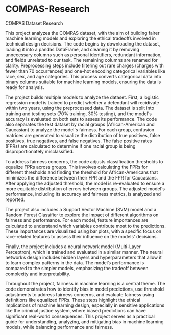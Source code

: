 # COMPAS-Research
COMPAS Dataset Research

This project analyzes the COMPAS dataset, with the aim of building fairer machine learning models and exploring the ethical tradeoffs involved in technical design decisions. The code begins by downloading the dataset, loading it into a pandas DataFrame, and cleaning it by removing unnecessary columns such as personal identifiers, redundant information, and fields unrelated to our task. The remaining columns are renamed for clarity. Preprocessing steps include filtering out rare charges (charges with fewer than 70 occurrences) and one-hot encoding categorical variables like race, sex, and age categories. This process converts categorical data into binary columns suitable for machine learning models, ensuring the data is ready for analysis.

The project builds multiple models to analyze the dataset. First, a logistic regression model is trained to predict whether a defendant will recidivate within two years, using the preprocessed data. The dataset is split into training and testing sets (70% training, 30% testing), and the model's accuracy is evaluated on both sets to assess its performance. The code also separates the test dataset by racial groups (African-American and Caucasian) to analyze the model's fairness. For each group, confusion matrices are generated to visualize the distribution of true positives, false positives, true negatives, and false negatives. The false positive rates (FPRs) are calculated to determine if one racial group is being disproportionately misclassified.

To address fairness concerns, the code adjusts classification thresholds to equalize FPRs across groups. This involves calculating the FPRs for different thresholds and finding the threshold for African-Americans that minimizes the difference between their FPR and the FPR for Caucasians. After applying the adjusted threshold, the model is re-evaluated to ensure a more equitable distribution of errors between groups. The adjusted model's performance, including its accuracy and fairness metrics, is analyzed and reported.

The project also includes a Support Vector Machine (SVM) model and a Random Forest Classifier to explore the impact of different algorithms on fairness and performance. For each model, feature importances are calculated to understand which variables contribute most to the predictions. These importances are visualized using bar plots, with a specific focus on race-related features to assess their influence on the models' decisions.

Finally, the project includes a neural network model (Multi-Layer Perceptron), which is trained and evaluated in a similar manner. The neural network’s design includes hidden layers and hyperparameters that allow it to learn complex patterns in the data. The model’s performance is compared to the simpler models, emphasizing the tradeoff between complexity and interpretability.

Throughout the project, fairness in machine learning is a central theme. The code demonstrates how to identify bias in model predictions, use threshold adjustments to address fairness concerns, and evaluate fairness using definitions like equalized FPRs. These steps highlight the ethical implications of machine learning design, especially in sensitive applications like the criminal justice system, where biased predictions can have significant real-world consequences. This project serves as a practical guide for understanding, analyzing, and mitigating bias in machine learning models, while balancing performance and fairness.
